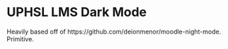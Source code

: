 <h1>UPHSL LMS Dark Mode</h1>
Heavily based off of https://github.com/deionmenor/moodle-night-mode.
Primitive.
